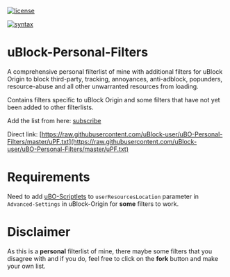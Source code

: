 [![license](https://upload.wikimedia.org/wikipedia/commons/0/0a/WTFPL_badge.svg)](https://raw.githubusercontent.com/uBlock-user/uBO-Personal-Filters/master/LICENSE)

[![syntax](https://img.shields.io/badge/syntax-uBlock%20Origin-%23c61300.svg)](https://github.com/gorhill/uBlock/wiki/Static-filter-syntax)

# uBlock-Personal-Filters

A comprehensive personal filterlist of mine with additional filters for uBlock Origin to block third-party, tracking, annoyances, anti-adblock, popunders, resource-abuse and all other unwarranted resources from loading.

Contains filters specific to uBlock Origin and some filters that have not yet been added to other filterlists.

Add the list from here: [subscribe](ubo:subscribe?location=https://raw.githubusercontent.com/uBlock-user/uBO-Personal-Filters/master/uPF.txt&title=uBO-Personal-Filters)

Direct link: [https://raw.githubusercontent.com/uBlock-user/uBO-Personal-Filters/master/uPF.txt](https://raw.githubusercontent.com/uBlock-user/uBO-Personal-Filters/master/uPF.txt)

# Requirements 

Need to add [uBO-Scriptlets](https://raw.githubusercontent.com/uBlock-user/uBO-Scriptlets/master/scriptlets.js) to `userResourcesLocation` parameter in `Advanced-Settings` in uBlock-Origin for **some** filters to work.

# Disclaimer 

As this is a **personal** filterlist of mine, there maybe some filters that you disagree with and if you do, feel free to click on the **fork** button and make your own list.
